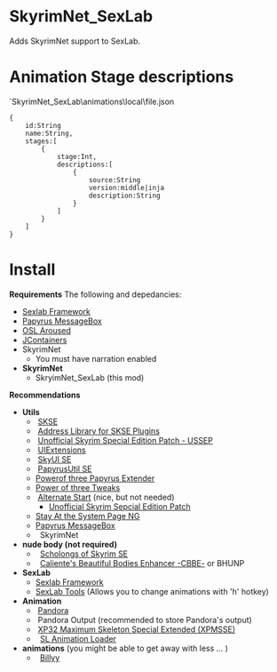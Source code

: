 # SkyrimNet_SexLab

Adds SkyrimNet support to SexLab.

# Animation Stage descriptions 

`SkyrimNet_SexLab\animations\local\file.json
~~~
{
    id:String 
    name:String,
    stages:[
        {
            stage:Int,
            descriptions:[
                {
                    source:String
                    version:middle|inja
                    description:String 
                }
            ]
        }
    ]
}
~~~



# Install 

**Requirements**
The following and depedancies:
- [Sexlab Framework](https://www.loverslab.com/files/category/228-sexlab-framework-se/)
- [Papyrus MessageBox](https://www.nexusmods.com/skyrimspecialedition/mods/83578)
- [OSL Aroused](https://www.nexusmods.com/skyrimspecialedition/mods/65454)
- [JContainers](https://www.nexusmods.com/skyrimspecialedition/mods/16495)
- SkyrimNet
   - You must have narration enabled
- **SkyrimNet**
    - SkryimNet_SexLab (this mod) 
 

**Recommendations**
- **Utils**
    -  [SKSE](https://skse.silverlock.org/)
    -  [Address Library for SKSE Plugins](https://www.nexusmods.com/skyrimspecialedition/mods/32444)
    -  [Unofficial Skyrim Special Edition Patch - USSEP](https://www.nexusmods.com/skyrimspecialedition/mods/266)
    -  [UIExtensions](https://www.nexusmods.com/skyrimspecialedition/mods/17561)
    -  [SkyUI SE](https://www.nexusmods.com/skyrimspecialedition/mods/12604)
    -  [PapyrusUtil SE](https://www.nexusmods.com/skyrimspecialedition/mods/13048)
    -  [Powerof three Papyrus Extender](https://www.nexusmods.com/skyrimspecialedition/mods/22854)
    -  [Power of three Tweaks](https://www.nexusmods.com/skyrimspecialedition/mods/51073)
    -  [Alternate Start](https://www.nexusmods.com/skyrimspecialedition/mods/272) (nice, but not needed)
       - [Unofficial Skyrim Sepcial Edition Patch](https://www.nexusmods.com/skyrimspecialedition/mods/51073)
    -  [Stay At the System Page NG](https://www.nexusmods.com/skyrimspecialedition/mods/76927)
    -  [Papyrus MessageBox](https://www.nexusmods.com/skyrimspecialedition/mods/83578)
    -   SkyrimNet 
- **nude body (not required)**
    -   [Scholongs of Skyrim SE](https://www.loverslab.com/files/file/5355-schlongs-of-skyrim-se/)
    -   [Caliente's Beautiful Bodies Enhancer -CBBE-](https://www.nexusmods.com/skyrimspecialedition/mods/198) or BHUNP
- **SexLab**
    -  [Sexlab Framework](https://www.loverslab.com/files/category/228-sexlab-framework-se/)
    -  [SexLab Tools](https://www.loverslab.com/files/file/10660-sexlab-tools-for-se-patched/) (Allows you to change animations with 'h' hotkey)
- **Animation**
    -  [Pandora](https://www.nexusmods.com/skyrimspecialedition/mods/133232)
    -  Pandora Output (recommended to store Pandora's output)
    -  [XP32 Maximum Skeleton Special Extended (XPMSSE)](https://www.nexusmods.com/skyrimspecialedition/mods/1988)
    -   [SL Animation Loader](https://www.loverslab.com/files/file/5328-sexlab-animation-loader-sse/)
- **animations** (you might be able to get away with less ... )
    -   [Billyy](https://www.loverslab.com/files/file/3999-billyys-slal-animations-2025-1-1/)


